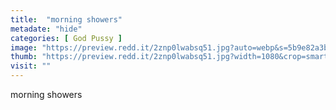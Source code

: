 ```yaml
---
title:  "morning showers"
metadate: "hide"
categories: [ God Pussy ]
image: "https://preview.redd.it/2znp0lwabsq51.jpg?auto=webp&s=5b9e82a3be272b9ef9c688fc2445cb819eabf449"
thumb: "https://preview.redd.it/2znp0lwabsq51.jpg?width=1080&crop=smart&auto=webp&s=55cbac657fa509ea8ac748bfdc5fb29b10d0153e"
visit: ""
---
```

morning showers
